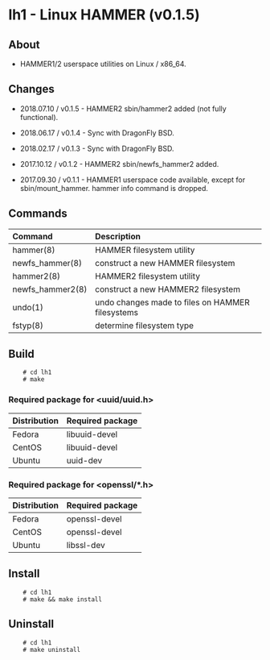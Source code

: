 lh1 - Linux HAMMER (v0.1.5)
===

## About

+ HAMMER1/2 userspace utilities on Linux / x86_64.

## Changes

+ 2018.07.10 / v0.1.5 - HAMMER2 sbin/hammer2 added (not fully functional).

+ 2018.06.17 / v0.1.4 - Sync with DragonFly BSD.

+ 2018.02.17 / v0.1.3 - Sync with DragonFly BSD.

+ 2017.10.12 / v0.1.2 - HAMMER2 sbin/newfs_hammer2 added.

+ 2017.09.30 / v0.1.1 - HAMMER1 userspace code available, except for sbin/mount_hammer. hammer info command is dropped.

## Commands

|Command         |Description                                     |
|:---------------|:-----------------------------------------------|
|hammer(8)       |HAMMER filesystem utility                       |
|newfs_hammer(8) |construct a new HAMMER filesystem               |
|hammer2(8)      |HAMMER2 filesystem utility                      |
|newfs_hammer2(8)|construct a new HAMMER2 filesystem              |
|undo(1)         |undo changes made to files on HAMMER filesystems|
|fstyp(8)        |determine filesystem type                       |

## Build

        # cd lh1
        # make

### Required package for <uuid/uuid.h>

|Distribution|Required package|
|:-----------|:---------------|
|Fedora      |libuuid-devel   |
|CentOS      |libuuid-devel   |
|Ubuntu      |uuid-dev        |

### Required package for <openssl/*.h>

|Distribution|Required package|
|:-----------|:---------------|
|Fedora      |openssl-devel   |
|CentOS      |openssl-devel   |
|Ubuntu      |libssl-dev      |

## Install

        # cd lh1
        # make && make install

## Uninstall

        # cd lh1
        # make uninstall
